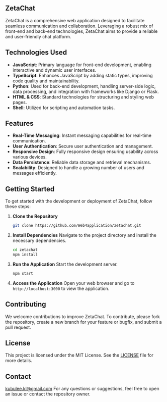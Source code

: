## ZetaChat

ZetaChat is a comprehensive web application designed to facilitate seamless communication and collaboration. Leveraging a robust mix of front-end and back-end technologies, ZetaChat aims to provide a reliable and user-friendly chat platform.

## Technologies Used

- **JavaScript**: Primary language for front-end development, enabling interactive and dynamic user interfaces.
- **TypeScript**: Enhances JavaScript by adding static types, improving code quality and maintainability.
- **Python**: Used for back-end development, handling server-side logic, data processing, and integration with frameworks like Django or Flask.
- **HTML & CSS**: Standard technologies for structuring and styling web pages.
- **Shell**: Utilized for scripting and automation tasks.

## Features

- **Real-Time Messaging**: Instant messaging capabilities for real-time communication.
- **User Authentication**: Secure user authentication and management.
- **Responsive Design**: Fully responsive design ensuring usability across various devices.
- **Data Persistence**: Reliable data storage and retrieval mechanisms.
- **Scalability**: Designed to handle a growing number of users and messages efficiently.

## Getting Started

To get started with the development or deployment of ZetaChat, follow these steps:

1. **Clone the Repository**
   ```sh
   git clone https://github.com/Web4application/zetachat.git
   ```

2. **Install Dependencies**
   Navigate to the project directory and install the necessary dependencies.
   ```sh
   cd zetachat
   npm install
   ```

3. **Run the Application**
   Start the development server.
   ```sh
   npm start
   ```

4. **Access the Application**
   Open your web browser and go to `http://localhost:3000` to view the application.

## Contributing

We welcome contributions to improve ZetaChat. To contribute, please fork the repository, create a new branch for your feature or bugfix, and submit a pull request.

## License

This project is licensed under the MIT License. See the [LICENSE](LICENSE) file for more details.

## Contact

kubulee.kl@gmail.com
For any questions or suggestions, feel free to open an issue or contact the repository owner.
```

